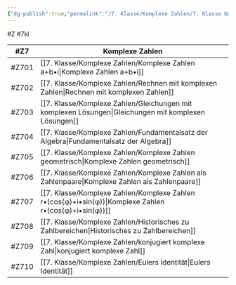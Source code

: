 ```yaml
---
{"dg-publish":true,"permalink":"/7. Klasse/Komplexe Zahlen/7. Klasse Komplexe Zahlen/"}
---
```


#Z #7kl 

|#Z7|Komplexe Zahlen|
|---|---|
|#Z701|[[7. Klasse/Komplexe Zahlen/Komplexe Zahlen a+b•i\|Komplexe Zahlen a+b•i]]|
|#Z702|[[7. Klasse/Komplexe Zahlen/Rechnen mit komplexen Zahlen\|Rechnen mit komplexen Zahlen]]|
|#Z703|[[7. Klasse/Komplexe Zahlen/Gleichungen mit komplexen Lösungen\|Gleichungen mit komplexen Lösungen]]|
|#Z704|[[7. Klasse/Komplexe Zahlen/Fundamentalsatz der Algebra\|Fundamentalsatz der Algebra]]|
|#Z705|[[7. Klasse/Komplexe Zahlen/Komplexe Zahlen geometrisch\|Komplexe Zahlen geometrisch]]|
|#Z706|[[7. Klasse/Komplexe Zahlen/Komplexe Zahlen als Zahlenpaare\|Komplexe Zahlen als Zahlenpaare]]|
|#Z707|[[7. Klasse/Komplexe Zahlen/Komplexe Zahlen r•(cos(φ)+i•sin(φ))\|Komplexe Zahlen r•(cos(φ)+i•sin(φ))]]|
|#Z708|[[7. Klasse/Komplexe Zahlen/Historisches zu Zahlbereichen\|Historisches zu Zahlbereichen]]|
|#Z709|[[7. Klasse/Komplexe Zahlen/konjugiert komplexe Zahl\|konjugiert komplexe Zahl]]|
|#Z710|[[7. Klasse/Komplexe Zahlen/Eulers Identität\|Eulers Identität]]|

